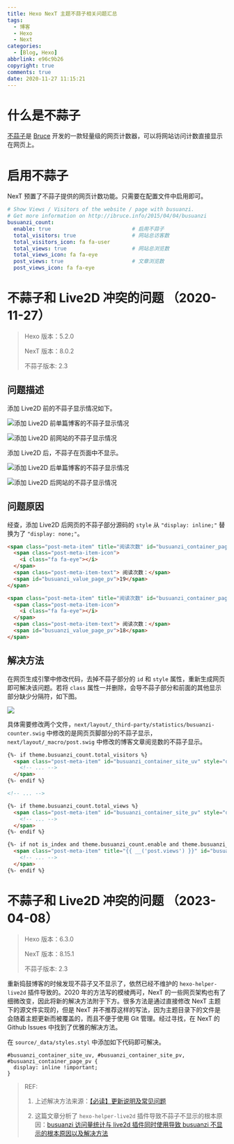 ```yaml
---
title: Hexo NexT 主题不蒜子相关问题汇总
tags:
  - 博客
  - Hexo
  - Next
categories:
  - [Blog, Hexo]
abbrlink: e96c9b26
copyright: true
comments: true
date: 2020-11-27 11:15:21
---
```


# 什么是不蒜子

[不蒜子](https://busuanzi.ibruce.info/)是 [Bruce](http://ibruce.info/) 开发的一款轻量级的网页计数器，可以将网站访问计数直接显示在网页上。

# 启用不蒜子

NexT 预置了不蒜子提供的网页计数功能。只需要在配置文件中启用即可。

``` yaml next/_config.yml
# Show Views / Visitors of the website / page with busuanzi.
# Get more information on http://ibruce.info/2015/04/04/busuanzi
busuanzi_count:
  enable: true                          # 启用不蒜子
  total_visitors: true                  # 网站总访客数
  total_visitors_icon: fa fa-user
  total_views: true                     # 网站总浏览数
  total_views_icon: fa fa-eye
  post_views: true                      # 文章浏览数
  post_views_icon: fa fa-eye
```

# 不蒜子和 Live2D 冲突的问题 （2020-11-27）

<!-- more -->

> Hexo 版本：5.2.0
>
> NexT 版本：8.0.2
>
> 不蒜子版本: 2.3

## 问题描述

添加 Live2D 前的不蒜子显示情况如下。

![添加 Live2D 前单篇博客的不蒜子显示情况](https://josh-blog-1257563604.cos.ap-beijing.myqcloud.com/img/2020-11-27-hexo-next-busuanzi-issues/2020-11-27-hexo-next-busuanzi-issues-010-Live2D-01.png?imageMogr2/thumbnail/!100p|watermark/2/text/QEpvc2ggR2Fv/font/YWhyb25iZC50dGY=/fontsize/14/dissolve/20/gravity/southeast/dx/5/dy/5)

![添加 Live2D 前网站的不蒜子显示情况](https://josh-blog-1257563604.cos.ap-beijing.myqcloud.com/img/2020-11-27-hexo-next-busuanzi-issues/2020-11-27-hexo-next-busuanzi-issues-020-Live2D-02.png?imageMogr2/thumbnail/!100p|watermark/2/text/QEpvc2ggR2Fv/font/YWhyb25iZC50dGY=/fontsize/14/dissolve/20/gravity/southeast/dx/5/dy/5)

添加 Live2D 后，不蒜子在页面中不显示。

![添加 Live2D 后单篇博客的不蒜子显示情况](https://josh-blog-1257563604.cos.ap-beijing.myqcloud.com/img/2020-11-27-hexo-next-busuanzi-issues/2020-11-27-hexo-next-busuanzi-issues-030-Live2D-03.png?imageMogr2/thumbnail/!100p|watermark/2/text/QEpvc2ggR2Fv/font/YWhyb25iZC50dGY=/fontsize/14/dissolve/20/gravity/southeast/dx/5/dy/5)

![添加 Live2D 后网站的不蒜子显示情况](https://josh-blog-1257563604.cos.ap-beijing.myqcloud.com/img/2020-11-27-hexo-next-busuanzi-issues/2020-11-27-hexo-next-busuanzi-issues-040-Live2D-04.png?imageMogr2/thumbnail/!100p|watermark/2/text/QEpvc2ggR2Fv/font/YWhyb25iZC50dGY=/fontsize/14/dissolve/20/gravity/southeast/dx/5/dy/5)

## 问题原因

经查，添加 Live2D 后网页的不蒜子部分源码的 `style` 从 `"display: inline;"` 替换为了 `"display: none;"`。

``` html 不蒜子不正常显示的网页源码
<span class="post-meta-item" title="阅读次数" id="busuanzi_container_page_pv" style="display: none;">
  <span class="post-meta-item-icon">
    <i class="fa fa-eye"></i>
  </span>
  <span class="post-meta-item-text"> 阅读次数：</span>
  <span id="busuanzi_value_page_pv">19</span>
</span>
```

``` html 不蒜子正常显示的网页源码
<span class="post-meta-item" title="阅读次数" id="busuanzi_container_page_pv" style="display: inline;">
  <span class="post-meta-item-icon">
    <i class="fa fa-eye"></i>
  </span>
  <span class="post-meta-item-text"> 阅读次数：</span>
  <span id="busuanzi_value_page_pv">18</span>
</span>
```

## 解决方法

在网页生成引擎中修改代码，去掉不蒜子部分的 `id` 和 `style` 属性，重新生成网页即可解决该问题。若将 `class` 属性一并删除，会导不蒜子部分和前面的其他显示部分缺少分隔符，如下图。

![ ](https://josh-blog-1257563604.cos.ap-beijing.myqcloud.com/img/2020-11-27-hexo-next-busuanzi-issues/2020-11-27-hexo-next-busuanzi-issues-050-Delimeter-01.png?imageMogr2/thumbnail/!100p|watermark/2/text/QEpvc2ggR2Fv/font/YWhyb25iZC50dGY=/fontsize/14/dissolve/20/gravity/southeast/dx/5/dy/5)

具体需要修改两个文件，`next/layout/_third-party/statistics/busuanzi-counter.swig` 中修改的是网页页脚部分的不蒜子显示，`next/layout/_macro/post.swig` 中修改的博客文章阅览数的不蒜子显示。

``` html next/layout/_third-party/statistics/busuanzi-counter.swig
{%- if theme.busuanzi_count.total_visitors %}
  <span class="post-meta-item" id="busuanzi_container_site_uv" style="display: inline;">
    <!-- ... -->
  </span>
{%- endif %}

<!-- ... -->

{%- if theme.busuanzi_count.total_views %}
  <span class="post-meta-item" id="busuanzi_container_site_pv" style="display: inline;">
    <!-- ... -->
  </span>
{%- endif %}
```

``` html next/layout/_macro/post.swig
{%- if not is_index and theme.busuanzi_count.enable and theme.busuanzi_count.post_views %}
  <span class="post-meta-item" title="{{ __('post.views') }}" id="busuanzi_container_page_pv" style="display: inline;">
    <!-- ... -->
  </span>
{%- endif %}
```

# 不蒜子和 Live2D 冲突的问题 （2023-04-08）

> Hexo 版本：6.3.0
>
> NexT 版本：8.15.1
>
> 不蒜子版本: 2.3

重新捣鼓博客的时候发现不蒜子又不显示了，依然已经不维护的 `hexo-helper-live2d` 插件导致的。2020 年的方法写的模棱两可，NexT 的一些网页架构也有了细微改变，因此将新的解决方法附于下方。很多方法是通过直接修改 NexT 主题下的源文件实现的，但是 NexT 并不推荐这样的写法，因为主题目录下的文件是会随着主题更新而被覆盖的，而且不便于使用 Git 管理。经过寻找，在 NexT 的 Github Issues 中找到了优雅的解决方法。

在 `source/_data/styles.styl` 中添加如下代码即可解决。

``` styl source/_data/styles.styl
#busuanzi_container_site_uv, #busuanzi_container_site_pv, #busuanzi_container_page_pv {
  display: inline !important;
}
```

> REF:
>
> 1. 上述解决方法来源：[【必读】更新说明及常见问题](https://github.com/next-theme/hexo-theme-next/issues/4#issuecomment-690864794)
>
> 2. 这篇文章分析了 `hexo-helper-live2d` 插件导致不蒜子不显示的根本原因：[busuanzi 访问量统计与 live2d 插件同时使用导致 busuanzi 不显示的根本原因以及解决方法](https://ouuan.moe/post/2022/08/busuanzi-and-live2d)
